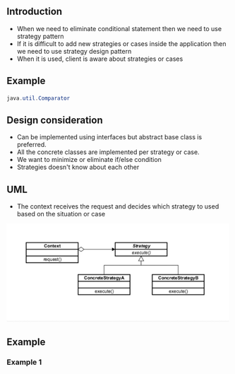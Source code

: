 ## Introduction ##
- When we need to eliminate conditional statement then we need to use strategy pattern
- If it is difficult to add new strategies or cases inside the application then we need to use strategy design pattern
- When it is used, client is aware about strategies or cases


## Example ##
```java
java.util.Comparator
```

## Design consideration ##
- Can be implemented using interfaces but abstract base class is preferred.
- All the concrete classes are implemented per strategy or case.
- We want to minimize or eliminate if/else condition
- Strategies doesn't know about each other

## UML ##
- The context receives the request and decides which strategy to used based on the situation or case
<img src="strategy.png" />

## Example ##
### Example 1 ###
